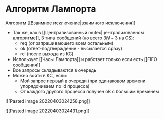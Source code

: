 # Алгоритм Лампорта

Алгоритм [[Взаимное исключение|взаимного исключения]]

* Так же, как в [[Централизованный mutex|централизованном алгоритме]], 3 типа сообщений (но всего $3N - 3$ на CS):
	* req (от запрашивающего всем остальным)
	* ok (ответ-подтверждение - высылается сразу)
	* rel (после выхода из КС)
* Использует [[Часы Лампорта]] и работает только если есть [[FIFO  сообщения]]
* Все запросы складываются в очередь
* Можно войти в КС, если:
	* Мой запрос первый в очереди (при одинаковом времени упорядочиваем по id процесса)
	* От каждого другого процесса получен ok с большим временем

![[Pasted image 20220403024258.png]]

![[Pasted image 20220403024431.png]]